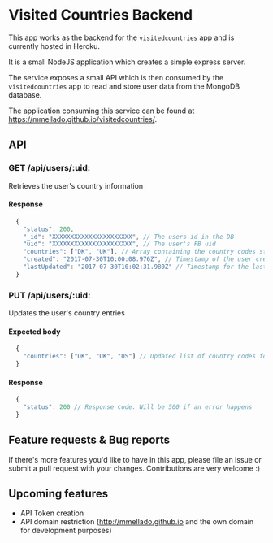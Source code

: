 # Visited Countries Backend

This app works as the backend for the `visitedcountries` app and is currently hosted in Heroku.

It is a small NodeJS application which creates a simple express server.

The service exposes a small API which is then consumed by the `visitedcountries` app to read and store user data from the MongoDB database.

The application consuming this service can be found at https://mmellado.github.io/visitedcountries/.

## API

### GET /api/users/:uid:

Retrieves the user's country information

#### Response

```javascript
  {
    "status": 200,
    "_id": "XXXXXXXXXXXXXXXXXXXXXX", // The users id in the DB
    "uid": "XXXXXXXXXXXXXXXXXXXXXX", // The user's FB uid
    "countries": ["DK", "UK"], // Array containing the country codes stored by the user
    "created": "2017-07-30T10:00:08.976Z", // Timestamp of the user creation date
    "lastUpdated": "2017-07-30T10:02:31.980Z" // Timestamp for the last update to the user's records
  }
```

### PUT /api/users/:uid:

Updates the user's country entries

#### Expected body

```javascript
  {
    "countries": ["DK", "UK", "US"] // Updated list of country codes for the user
  }
```

#### Response

```javascript
  {
    "status": 200 // Response code. Will be 500 if an error happens
  }
```

## Feature requests & Bug reports

If there's more features you'd like to have in this app, please file an issue or submit a pull request with your changes. Contributions are very welcome :)

## Upcoming features

- API Token creation
- API domain restriction (http://mmellado.github.io and the own domain for development purposes)
